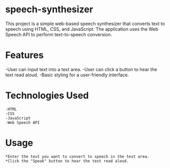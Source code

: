 # speech-synthesizer

This project is a simple web-based speech synthesizer that converts text to speech using HTML, CSS, and JavaScript. The application uses the Web Speech API to perform text-to-speech conversion.

# Features

 -User can input text into a text area.
 -User can click a button to hear the text read aloud.
 -Basic styling for a user-friendly interface.
    
 # Technologies Used

    -HTML
    -CSS
    -JavaScript
    -Web Speech API

# Usage

    *Enter the text you want to convert to speech in the text area.
    *Click the "Speak" button to hear the text read aloud.

